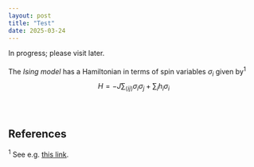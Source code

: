 ```yaml
---
layout: post
title: "Test"
date: 2025-03-24
---
```

<script id="MathJax-script" async src="https://cdn.jsdelivr.net/npm/mathjax@3/es5/tex-mml-chtml.js"></script>

In progress; please visit later.  
<br>
The *Ising model* has a Hamiltonian in terms of spin variables $\sigma_i$ given by<sup>1</sup>  
$$ H  = -J \sum_{\langle ij\rangle} \sigma_i\sigma_j + \sum_i h_i \sigma_i$$  
<br>
## References  
<sup>1</sup> See e.g. [this link](https://en.wikipedia.org/wiki/Ising_model).
